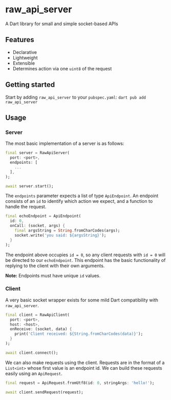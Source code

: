 # raw_api_server

A Dart library for small and simple socket-based APIs

## Features

* Declarative
* Lightweight
* Extensible
* Determines action via one `uint8` of the request

## Getting started

Start by adding `raw_api_server` to your `pubspec.yaml`: `dart pub add raw_api_server`

## Usage

### Server

The most basic implementation of a server is as follows:

```dart
final server = RawApiServer(
  port: <port>,
  endpoints: [
    ...
  ],
);

await server.start();
```

The `endpoints` parameter expects a list of type `ApiEndpoint`. An endpoint consists of an `id` to identify which action we expect, and a function to handle the request.

```dart
final echoEndpoint = ApiEndpoint(
  id: 0,
  onCall: (socket, args) {
    final argsString = String.fromCharCodes(args);
    socket.write('you said: ${argsString}');
  }
);
```

The endpoint above occupies `id = 0`, so any client requests with `id = 0` will be directed to our `echoEndpoint`. This endpoint has the basic functionality of replying to the client with their own arguments.

**Note:** Endpoints must have unique `id` values.

### Client

A very basic socket wrapper exists for some mild Dart compatibility with `raw_api_server`.

```dart
final client = RawApiClient(
  port: <port>,
  host: <host>,
  onReceive: (socket, data) {
    print('Client received: ${String.fromCharCodes(data)}');
  }
);

await client.connect();
```

We can also make requests using the client. Requests are in the format of a `List<int>` whose first value is an endpoint id. We can build these requests easily using an `ApiRequest`.

```dart
final request = ApiRequest.fromUtf8(id: 0, stringArgs: 'hello!');
```

```dart
await client.sendRequest(request);
```
